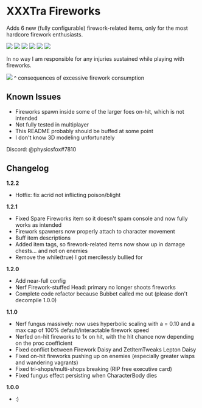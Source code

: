 # XXXTra Fireworks

Adds 6 new (fully configurable) firework-related items, only for the most hardcore firework enthusiasts. 

![](https://cdn.discordapp.com/attachments/980994338190426123/984597321339777024/fireworkdagger.PNG)
![](https://cdn.discordapp.com/attachments/980994338190426123/984600501825982514/fungus.PNG)
![](https://cdn.discordapp.com/attachments/980994338190426123/984597321851502632/fireworkdaisy.PNG)
![](https://cdn.discordapp.com/attachments/980994338190426123/984597322195419176/fireworkhead.PNG)
![](https://cdn.discordapp.com/attachments/980994338190426123/984597322430304276/fireworkbottle.PNG)
![](https://cdn.discordapp.com/attachments/980994338190426123/984597322648412160/fireworkdrones.PNG)

In no way I am responsible for any injuries sustained while playing with fireworks. 

![](https://cdn.discordapp.com/attachments/882390720898551811/983971893189152788/unknown.png)
^ consequences of excessive firework consumption

## Known Issues

* Fireworks spawn inside some of the larger foes on-hit, which is not intended
* Not fully tested in multiplayer
* This README probably should be buffed at some point
* I don't know 3D modeling unfortunately

Discord: @physicsfox#7810 

## Changelog
**1.2.2**
* Hotfix: fix acrid not inflicting poison/blight

**1.2.1**
* Fixed Spare Fireworks item so it doesn't spam console and now fully works as intended
* Firework spawners now properly attach to character movement
* Buff item descriptions
* Added item tags, so firework-related items now show up in damage chests... and not on enemies
* Remove the while(true) I got mercilessly bullied for

**1.2.0**
* Add near-full config
* Nerf Firework-stuffed Head: primary no longer shoots fireworks
* Complete code refactor because Bubbet called me out (please don't decompile 1.0.0)

**1.1.0**
* Nerf fungus massively: now uses hyperbolic scaling with a = 0.10 and a max cap of 100% default/interactable firework speed
* Nerfed on-hit fireworks to 1x on hit, with the hit chance now depending on the proc coefficient
* Fixed conflict between Firework Daisy and ZetItemTweaks Lepton Daisy
* Fixed on-hit fireworks pushing up on enemies (especially greater wisps and wandering vagrants)
* Fixed tri-shops/multi-shops breaking (RIP free executive card)
* Fixed fungus effect persisting when CharacterBody dies

**1.0.0**

* :) 
